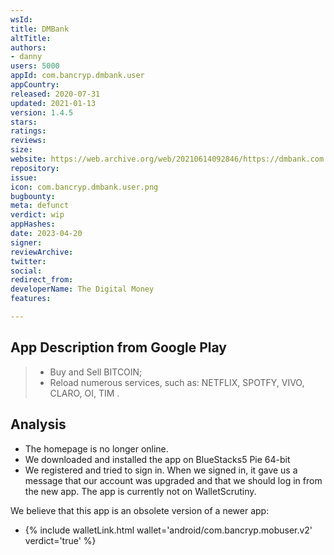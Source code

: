 ```yaml
---
wsId: 
title: DMBank
altTitle: 
authors:
- danny
users: 5000
appId: com.bancryp.dmbank.user
appCountry: 
released: 2020-07-31
updated: 2021-01-13
version: 1.4.5
stars: 
ratings: 
reviews: 
size: 
website: https://web.archive.org/web/20210614092846/https://dmbank.com.br/
repository: 
issue: 
icon: com.bancryp.dmbank.user.png
bugbounty: 
meta: defunct
verdict: wip
appHashes: 
date: 2023-04-20
signer: 
reviewArchive: 
twitter: 
social: 
redirect_from: 
developerName: The Digital Money
features: 

---
```


## App Description from Google Play

> - Buy and Sell BITCOIN;
> - Reload numerous services, such as: NETFLIX, SPOTFY, VIVO, CLARO, OI, TIM .

## Analysis 

- The homepage is no longer online. 
- We downloaded and installed the app on BlueStacks5 Pie 64-bit 
- We registered and tried to sign in. When we signed in, it gave us a message that our account was upgraded and that we should log in from the new app. The app is currently not on WalletScrutiny. 

We believe that this app is an obsolete version of a newer app:

- {% include walletLink.html wallet='android/com.bancryp.mobuser.v2' verdict='true' %}


